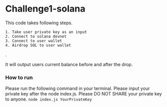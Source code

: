 # Challenge1-solana

This code takes following steps.

    1. Take user private key as an input
    2. Connect to solana devnet
    3. Connect to user wallet
    4. Airdrop SOL to user wallet
.

It will output users current balance before and after the drop.

### How to run
Please run the following command in your terminal.
Please input your private key after the node index.js.
Please DO NOT SHARE your private key to anyone.
`node index.js YourPrivateKey`
